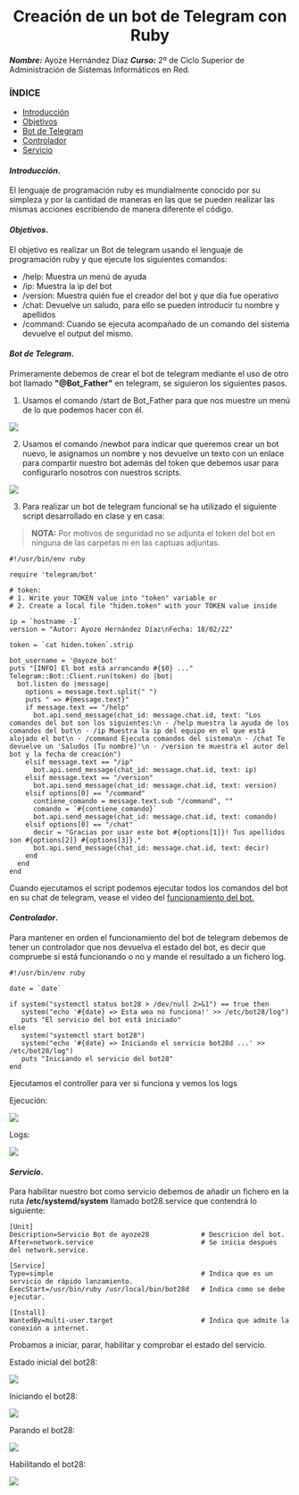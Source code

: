 
<center>

# Creación de un bot de Telegram con Ruby


</center>

***Nombre:*** Ayoze Hernández Díaz
***Curso:*** 2º de Ciclo Superior de Administración de Sistemas Informáticos en Red.

### ÍNDICE

+ [Introducción](#id1)
+ [Objetivos](#id2)
+ [Bot de Telegram](#id3)
+ [Controlador](#id4)
+ [Servicio](#id5)

#### ***Introducción***. <a name="id1"></a>

El lenguaje de programación ruby es mundialmente conocido por su simpleza y por la cantidad de maneras en las que se pueden realizar las mismas acciones escribiendo de manera diferente el código.

#### ***Objetivos***. <a name="id2"></a>

El objetivo es realizar un Bot de telegram usando el lenguaje de programación ruby y que ejecute los siguientes comandos:

* /help: Muestra un menú de ayuda
* /ip: Muestra la ip del bot
* /version: Muestra quién fue el creador del bot y que día fue operativo
* /chat: Devuelve un saludo, para ello se pueden introducir tu nombre y apellidos
* /command: Cuando se ejecuta acompañado de un comando del sistema devuelve el output del mismo.


#### ***Bot de Telegram***. <a name="id3"></a>

Primeramente debemos de crear el bot de telegram mediante el uso de otro bot llamado **"@Bot_Father"** en telegram, se siguieron los siguientes pasos.

1. Usamos el comando /start de Bot_Father para que nos muestre un menú de lo que podemos hacer con él.

![](./img/001.png)

2. Usamos el comando /newbot para indicar que queremos crear un bot nuevo, le asignamos un nombre y nos devuelve un texto con un enlace para compartir nuestro bot además del token que debemos usar para configurarlo nosotros con nuestros scripts.

![](./img/002.png)

3. Para realizar un bot de telegram funcional se ha utilizado el siguiente script desarrollado en clase y en casa:

> **NOTA:** Por motivos de seguridad no se adjunta el token del bot en ninguna de las carpetas ni en las captuas adjuntas.

```
#!/usr/bin/env ruby

require 'telegram/bot'

# token:
# 1. Write your TOKEN value into "token" variable or
# 2. Create a local file "hiden.token" with your TOKEN value inside

ip = `hostname -I`
version = "Autor: Ayoze Hernández Díaz\nFecha: 18/02/22"

token = `cat hiden.token`.strip

bot_username = '@ayoze_bot'
puts "[INFO] El bot está arrancando #{$0} ..."
Telegram::Bot::Client.run(token) do |bot|
  bot.listen do |message|
    options = message.text.split(" ")
    puts " => #{message.text}"
    if message.text == "/help"
      bot.api.send_message(chat_id: message.chat.id, text: "Los comandos del bot son los siguientes:\n · /help muestra la ayuda de los comandos del bot\n · /ip Muestra la ip del equipo en el que está alojado el bot\n · /command Ejecuta comandos del sistema\n · /chat Te devuelve un 'Saludos (Tu nombre)'\n · /version te muestra el autor del bot y la fecha de creación")
    elsif message.text == "/ip"
      bot.api.send_message(chat_id: message.chat.id, text: ip)
    elsif message.text == "/version"
      bot.api.send_message(chat_id: message.chat.id, text: version)
    elsif options[0] == "/command"
      contiene_comando = message.text.sub "/command", ""
      comando = `#{contiene_comando}`
      bot.api.send_message(chat_id: message.chat.id, text: comando)
    elsif options[0] == "/chat"
      decir = "Gracias por usar este bot #{options[1]}! Tus apellidos son #{options[2]} #{options[3]}."
      bot.api.send_message(chat_id: message.chat.id, text: decir)
    end
  end
end

```

Cuando ejecutamos el script podemos ejecutar todos los comandos del bot en su chat de telegram, vease el video del [funcionamiento del bot.](https://youtu.be/IE79k2ISa_c)

#### ***Controlador***. <a name="id4"></a>

Para mantener en orden el funcionamiento del bot de telegram debemos de tener un controlador que nos devuelva el estado del bot, es decir que compruebe si está funcionando o no y mande el resultado a un fichero log.

```
#!/usr/bin/env ruby

date = `date`

if system("systemctl status bot28 > /dev/null 2>&1") == true then
   system("echo '#{date} => Esta wea no funciona!' >> /etc/bot28/log")
   puts "El servicio del bot está iniciado"
else
   system("systemctl start bot28")
   system("echo '#{date} => Iniciando el servicio bot28d ...' >> /etc/bot28/log")
   puts "Iniciando el servicio del bot28"
end
```

Ejecutamos el controller para ver si funciona y vemos los logs

Ejecución:

![](./img/005.png)

Logs:

![](./img/006.png)

#### ***Servicio***. <a name="id5"></a>

Para habilitar nuestro bot como servicio debemos de añadir un fichero en la ruta **/etc/systemd/system** llamado bot28.service que contendrá lo siguiente:

```
[Unit]
Description=Servicio Bot de ayoze28             # Descricion del bot.
After=network.service                           # Se inicia después del network.service.

[Service]
Type=simple                                     # Indica que es un servicio de rápido lanzamiento.
ExecStart=/usr/bin/ruby /usr/local/bin/bot28d   # Indica como se debe ejecutar.

[Install]
WantedBy=multi-user.target                      # Indica que admite la conexión a internet.

```

Probamos a iniciar, parar, habilitar y comprobar el estado del servicio.

Estado inicial del bot28:

![](./img/010.png)

Iniciando el bot28:

![](./img/013.png)

Parando el bot28:

![](./img/008.png)

Habilitando el bot28:

![](./img/007.png)
